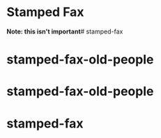 # Stamped Fax


**Note: this isn't important**# stamped-fax
# stamped-fax-old-people
# stamped-fax-old-people
# stamped-fax
